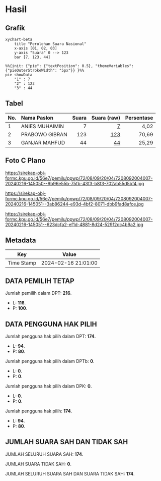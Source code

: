 # Hasil

## Grafik

```mermaid
xychart-beta
    title "Perolehan Suara Nasional"
    x-axis [01, 02, 03]
    y-axis "Suara" 0 --> 123
    bar [7, 123, 44]
```

```mermaid
%%{init: {"pie": {"textPosition": 0.5}, "themeVariables": {"pieOuterStrokeWidth": "5px"}} }%%
pie showData
    "1" : 7
    "2" : 123
    "3" : 44
```

## Tabel

| No. | Nama Paslon    | Suara | Suara (raw) | Persentase |
|:--- |:-------------- | -----:| -----------:| ----------:|
| 1   | ANIES MUHAIMIN | 7     | [7][p-1]    | 4,02       |
| 2   | PRABOWO GIBRAN | 123   | [123][p-2]  | 70,69      |
| 3   | GANJAR MAHFUD  | 44    | [44][p-3]   | 25,29      |


[p-1]: https://github.com/gigit-pemilu/pemilu-2024/blob/main/pilpres/hitung-suara/sub/72-sulawesi-tengah/sub/08-parigi-moutong/sub/09-torue/sub/2004-purwosari/sub/007-tps/sub/paslon-1.txt
[p-2]: https://github.com/gigit-pemilu/pemilu-2024/blob/main/pilpres/hitung-suara/sub/72-sulawesi-tengah/sub/08-parigi-moutong/sub/09-torue/sub/2004-purwosari/sub/007-tps/sub/paslon-2.txt
[p-3]: https://github.com/gigit-pemilu/pemilu-2024/blob/main/pilpres/hitung-suara/sub/72-sulawesi-tengah/sub/08-parigi-moutong/sub/09-torue/sub/2004-purwosari/sub/007-tps/sub/paslon-3.txt

## Foto C Plano

https://sirekap-obj-formc.kpu.go.id/56e7/pemilu/ppwp/72/08/09/20/04/7208092004007-20240216-145050--9b96e55b-75fb-43f3-b8f3-702ab55d5bf4.jpg

https://sirekap-obj-formc.kpu.go.id/56e7/pemilu/ppwp/72/08/09/20/04/7208092004007-20240216-145051--3ab86244-e93d-4bf2-8071-dbb9fad8afce.jpg

https://sirekap-obj-formc.kpu.go.id/56e7/pemilu/ppwp/72/08/09/20/04/7208092004007-20240216-145051--623dcfa2-ef1d-4881-8d24-529f2dc4b9a2.jpg


## Metadata

| Key        | Value               |
| ---------- | ------------------- |
| Time Stamp | 2024-02-16 21:01:00 |


## DATA PEMILIH TETAP

Jumlah pemilih dalam DPT: **216**.
 * L: **116**.
 * P: **100**.

## DATA PENGGUNA HAK PILIH

Jumlah pengguna hak pilih dalam DPT: **174**.
 * L: **94**.
 * P: **80**.

Jumlah pengguna hak pilih dalam DPTb: **0**.
 * L: **0**.
 * P: **0**.

Jumlah pengguna hak pilih dalam DPK: **0**.
 * L: **0**.
 * P: **0**.

Jumlah pengguna hak pilih: **174**.
 * L: **94**.
 * P: **80**.

## JUMLAH SUARA SAH DAN TIDAK SAH

JUMLAH SELURUH SUARA SAH: **174**.

JUMLAH SUARA TIDAK SAH: **0**.

JUMLAH SELURUH SUARA SAH DAN SUARA TIDAK SAH: **174**.


